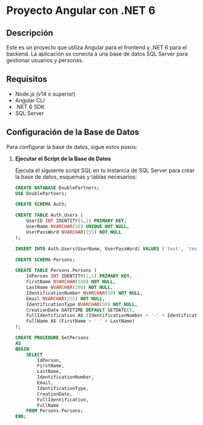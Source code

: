# Proyecto Angular con .NET 6

## Descripción

Este es un proyecto que utiliza Angular para el frontend y .NET 6 para el backend. La aplicación se conecta a una base de datos SQL Server para gestionar usuarios y personas.

## Requisitos

- Node.js (v14 o superior)
- Angular CLI
- .NET 6 SDK
- SQL Server

## Configuración de la Base de Datos

Para configurar la base de datos, sigue estos pasos:

1. **Ejecutar el Script de la Base de Datos**

   Ejecuta el siguiente script SQL en tu instancia de SQL Server para crear la base de datos, esquemas y tablas necesarios:

   ```sql
   CREATE DATABASE DoublePartners;
   USE DoublePartners;

   CREATE SCHEMA Auth;

   CREATE TABLE Auth.Users (
       UserID INT IDENTITY(1,1) PRIMARY KEY,
       UserName NVARCHAR(50) UNIQUE NOT NULL,
       UserPassWord NVARCHAR(255) NOT NULL
   );

   INSERT INTO Auth.Users(UserName, UserPassWord) VALUES ('test', 'test');

   CREATE SCHEMA Persons;

   CREATE TABLE Persons.Persons (
       IdPerson INT IDENTITY(1,1) PRIMARY KEY,
       FirstName NVARCHAR(100) NOT NULL,
       LastName NVARCHAR(100) NOT NULL,
       IdentificationNumber NVARCHAR(50) NOT NULL,
       Email NVARCHAR(255) NOT NULL,
       IdentificationType NVARCHAR(50) NOT NULL,
       CreationDate DATETIME DEFAULT GETDATE(),
       FullIdentification AS (IdentificationNumber + '-' + IdentificationType),
       FullName AS (FirstName + ' ' + LastName)
   );

   CREATE PROCEDURE GetPersons
   AS
   BEGIN
       SELECT
           IdPerson,
           FirstName,
           LastName,
           IdentificationNumber,
           Email,
           IdentificationType,
           CreationDate,
           FullIdentification,
           FullName
       FROM Persons.Persons;
   END;

